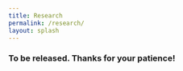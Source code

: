 ```yaml
---
title: Research
permalink: /research/
layout: splash
---
```


### To be released. Thanks for your patience!